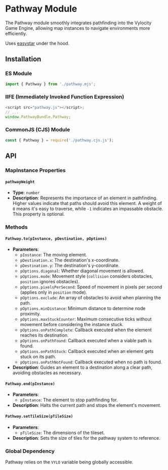 # Pathway Module

The Pathway module smoothly integrates pathfinding into the Vylocity Game Engine, allowing map instances to navigate environments more efficiently.

Uses [easystar](https://github.com/prettymuchbryce/easystarjs) under the hood.

## Installation

### ES Module

```js
import { Pathway } from './pathway.mjs';
```

### IIFE (Immediately Invoked Function Expression)

```js
<script src="pathway.js"></script>;
// ...
window.PathwayBundle.Pathway;
```

### CommonJS (CJS) Module

```js
const { Pathway } = require('./pathway.cjs.js');
```

## API

### MapInstance Properties

#### `pathwayWeight`

- **Type**: `number`
- **Description**: Represents the importance of an element in pathfinding. Higher values indicate that paths should avoid this element. A weight of `0` means it's easy to traverse, while `-1` indicates an impassable obstacle. This property is optional.

### Methods

#### `Pathway.to(pInstance, pDestination, pOptions)`

- **Parameters**:
  - `pInstance`: The moving element.
  - `pDestination.x`: The destination's x-coordinate.
  - `pDestination.y`: The destination's y-coordinate.
  - `pOptions.diagonal`: Whether diagonal movement is allowed.
  - `pOptions.mode`: Movement style (`collision` considers obstacles, `position` ignores obstacles).
  - `pOptions.pixelsPerSecond`: Speed of movement in pixels per second (applies only in `position` mode).
  - `pOptions.exclude`: An array of obstacles to avoid when planning the path.
  - `pOptions.minDistance`: Minimum distance to determine node proximity.
  - `pOptions.maxStuckCounter`: Maximum consecutive ticks without movement before considering the instance stuck.
  - `pOptions.onPathComplete`: Callback executed when the element reaches its destination.
  - `pOptions.onPathFound`: Callback executed when a viable path is found.
  - `pOptions.onPathStuck`: Callback executed when an element gets stuck on its path.
  - `pOptions.onPathNotFound`: Callback executed when no path is found.
- **Description**: Guides an element to a destination along a clear path, avoiding obstacles as necessary.

#### `Pathway.end(pInstance)`

- **Parameters**:
  - `pInstance`: The element to stop pathfinding for.
- **Description**: Halts the current path and stops the element's movement.

#### `Pathway.setTileSize(pTileSize)`

- **Parameters**:
  - `pTileSize`: The dimensions of the tileset.
- **Description**: Sets the size of tiles for the pathway system to reference.

### Global Dependency

Pathway relies on the `VYLO` variable being globally accessible.
